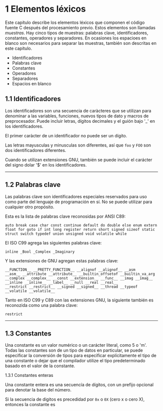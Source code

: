 1 Elementos léxicos
===================

Este capítulo describe los elementos léxicos que componen el código fuente C después del procesamiento previo. Estos elementos son llamadas *muestras*. Hay cinco tipos de muestras: palabras clave, identificadores, constantes, operadores y separadores. En ocasiones los espacioes en blanco son necesarios para separar las muestras, también son descritas en este capítulo. 

- Identificadores
- Palabras clave
- Constantes
- Operadores
- Separadores
- Espacios en blanco

1.1 Identificadores
--------------------

Los identificadores son una secuencia de caràcteres que se utilizan para denominar a las variables, funciones, nuevos tipos de dato y macros de preprocesador. Puede incluir letras, dígitos decimales y el guión bajo '_' en los identificadores.

El primer caràcter de un identificador no puede ser un dígito. 

Las letras mayusculas y minusculas son diferentes, así que `foo` y `FOO` son dos identificadores diferentes. 

Cuando se utilizan extensiones GNU, también se puede incluir el carácter del signo dolar '$' en los identificadores.

---

1.2 Palabras clave
------------------

Las palabras clave son identificadores especiales reservados para uso como parte del lenguaje de programación en sí. No se puede utilizar para cualquier otro propósito.

Esta es la lista de palabras clave reconosidas por ANSI C89:

```
auto break case char const continue default do double else enum extern
float for goto if int long register return short signed sizeof static
struct switch typedef union unsigned void volatile while
```

El ISO C99 agrega las siguientes palabras clave:

```
inline _Bool _Complex _Imaginary
```

Y las extensiones de GNU agregan estas palabras clave:

```
__FUNCTION__ __PRETTY_FUNCTION__ __alignof __alignof__ __asm
__asm__ __attribute __attribute__ __builtin_offsetof __builtin_va_arg
__complex __complex__ __const __extension__ __func__ __imag __imag__
__inline __inline__ __label__ __null __real __real__
__restrict __restrict__ __signed __signed__ __thread __typeof
__volatile __volatile__
```

Tanto en ISO C99 y C89 con las extensiones GNU, la siguiente también es reconozida como una palabra clave:

```
restrict
```
---
1.3 Constantes
--------------

Una constante es un valor numérico o un carácter literal, como 5 o 'm'. Todas las constantes son de un tipo de datos en particular, se puede especificar la conversión de tipos para especificar explícitamente el tipo de una constante o dejar que el compilador utilize el tipo predeterminado basado en el valor de la constante.

1.3.1 Constantes enteras

Una constante entera es una secuencía de dígitos, con un prefijo opcional para denotar la base del número. 

Si la secuencia de digitos es precedidad por `0x` o `0X` (cero x o cero X), entonces la constante es 
